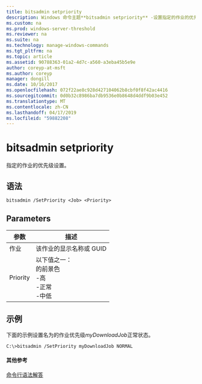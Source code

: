 ```yaml
---
title: bitsadmin setpriority
description: Windows 命令主题**bitsadmin setpriority** -设置指定的作业的优先级。
ms.custom: na
ms.prod: windows-server-threshold
ms.reviewer: na
ms.suite: na
ms.technology: manage-windows-commands
ms.tgt_pltfrm: na
ms.topic: article
ms.assetid: 90788363-01a2-4d7c-a560-a3eba45b5e9e
author: coreyp-at-msft
ms.author: coreyp
manager: dongill
ms.date: 10/16/2017
ms.openlocfilehash: 072f22ae8c928d427104062b8cbf0f8f42ac4416
ms.sourcegitcommit: 0d0b32c8986ba7db9536e0b8648d4ddf9b03e452
ms.translationtype: MT
ms.contentlocale: zh-CN
ms.lasthandoff: 04/17/2019
ms.locfileid: "59882208"
---
```

# <a name="bitsadmin-setpriority"></a>bitsadmin setpriority



指定的作业的优先级设置。

## <a name="syntax"></a>语法

```
bitsadmin /SetPriority <Job> <Priority>
```

## <a name="parameters"></a>Parameters

|参数|描述|
|---------|-----------|
|作业|该作业的显示名称或 GUID|
|Priority|以下值之一：</br>的前景色</br>-高</br>-正常</br>-中低|

## <a name="BKMK_examples"></a>示例

下面的示例设置名为的作业优先级*myDownloadJob*正常状态。
```
C:\>bitsadmin /SetPriority myDownloadJob NORMAL
```

#### <a name="additional-references"></a>其他参考

[命令行语法解答](command-line-syntax-key.md)